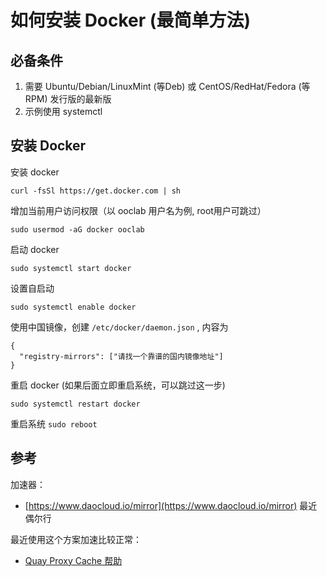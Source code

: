 # 如何安装 Docker (最简单方法)

## 必备条件

1. 需要 Ubuntu/Debian/LinuxMint (等Deb) 或 CentOS/RedHat/Fedora (等RPM) 发行版的最新版
2. 示例使用 systemctl

## 安装 Docker

安装 docker

```
curl -fsSl https://get.docker.com | sh
```

增加当前用户访问权限（以 ooclab 用户名为例, root用户可跳过）

```
sudo usermod -aG docker ooclab
```

启动 docker

```
sudo systemctl start docker
```

设置自启动

```
sudo systemctl enable docker
```

使用中国镜像，创建 `/etc/docker/daemon.json` , 内容为

```
{
  "registry-mirrors": ["请找一个靠谱的国内镜像地址"]
}
```

重启 docker (如果后面立即重启系统，可以跳过这一步)

```
sudo systemctl restart docker
```

重启系统 `sudo reboot`


## 参考

加速器：

- [https://www.daocloud.io/mirror](https://www.daocloud.io/mirror) 最近偶尔行

最近使用这个方案加速比较正常：

- [Quay Proxy Cache 帮助](http://mirror.azk8s.cn/help/quay-proxy-cache.html)
